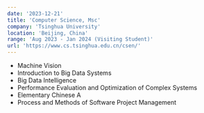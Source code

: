 ```yaml
---
date: '2023-12-21'
title: 'Computer Science, Msc'
company: 'Tsinghua University'
location: 'Beijing, China'
range: 'Aug 2023 - Jan 2024 (Visiting Student)'
url: 'https://www.cs.tsinghua.edu.cn/csen/'
---
```


- Machine Vision
- Introduction to Big Data Systems
- Big Data Intelligence
- Performance Evaluation and Optimization of Complex Systems 
- Elementary Chinese A 
- Process and Methods of Software Project Management 
